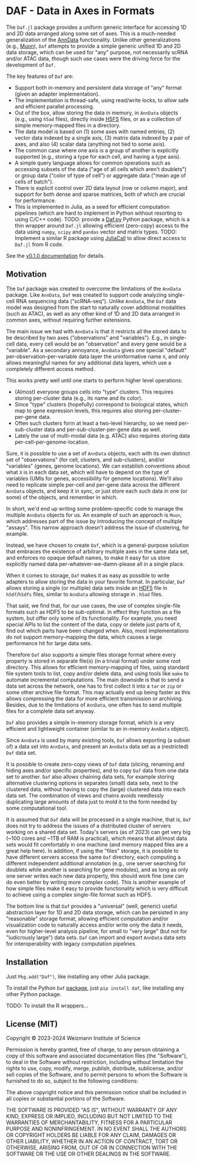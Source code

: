 # DAF - Data in Axes in Formats

The `Daf.jl` package provides a uniform generic interface for accessing 1D and 2D data arranged along some set of axes.
This is a much-needed generalization of the [AnnData](https://github.com/scverse/anndata) functionality. Unlike other
generalizations (e.g., [Muon](https://github.com/scverse/mudata)), `Daf` attempts to provide a simple generic unified 1D
and 2D data storage, which can be used for "any" purpose, not necessarily scRNA and/or ATAC data, though such use cases
were the driving force for the development of `Daf.`

The key features of `Daf` are:

  - Support both in-memory and persistent data storage of "any" format (given an adapter implementation).
  - The implementation is thread-safe, using read/write locks, to allow safe and efficient parallel processing.
  - Out of the box, allow storing the data in memory, in `AnnData` objects (e.g., using `h5ad` files), directly inside
    [H5FS](https://hdfgroup.org/) files, or as a collection of simple memory-mapped files in a directory.
  - The data model is based on (1) some axes with named entries, (2) vector data indexed by a single axis, (3) matrix
    data indexed by a pair of axes, and also (4) scalar data (anything not tied to some axis).
  - The common case where one axis is a group of another is explicitly supported (e.g., storing a type for each cell,
    and having a type axis).
  - A simple query language allows for common operations such as accessing subsets of the data ("age of all cells which
    aren't doublets") or group data ("color of type of cell") or aggregate data ("mean age of cells of batch").
  - There is explicit control over 2D data layout (row or column major), and support for both dense and sparse matrices,
    both of which are crucial for performance.
  - This is implemented in Julia, as a seed for efficient computation pipelines (which are hard to implement in Python
    without resorting to using C/C++ code). TODO: provide a [Daf.py](https://pypi.org/project/daf/) Python package, which
    is a thin wrapper around `Daf.jl` allowing efficient (zero-copy) access to the data using `numpy`, `scipy` and
    `pandas` vector and matrix types. TODO: Implement a similar R package using
    [JuliaCall](https://libraries.io/cran/JuliaCall) to allow direct access to `Daf.jl` from R
    code.

See the [v0.1.0 documentation](https://tanaylab.github.io/Daf.jl/v0.1.0) for details.

## Motivation

The `Daf` package was created to overcome the limitations of the `AnnData` package. Like `AnnData`, `Daf` was created to
support code analyzing single-cell RNA sequencing data ("scRNA-seq"). Unlike `AnnData`, the `Daf` data model was
designed from the start to naturally cover additional modalities (such as ATAC), as well as any other kind of 1D and 2D
data arranged in common axes, without requiring further extensions.

The main issue we had with `AnnData` is that it restricts all the stored data to be described by two axes
("observations" and "variables"). E.g., in single-cell data, every cell would be an "observation" and every gene would
be a "variable". As a secondary annoyance, `AnnData` gives one special "default" per-observation-per-variable data layer
the uninformative name `X`, and only allows meaningful names for any additional data layers, which use a completely
different access method.

This works pretty well until one starts to perform higher level operations:

  - (Almost) everyone groups cells into "type" clusters. This requires storing per-cluster data (e.g., its name and its
    color).
  - Since "type" clusters (hopefully) correspond to biological states, which map to gene expression levels, this
    requires also storing per-cluster-per-gene data.
  - Often such clusters form at least a two-level hierarchy, so we need per-sub-cluster data and
    per-sub-cluster-per-gene data as well.
  - Lately the use of multi-modal data (e.g. ATAC) also requires storing data per-cell-per-genome-location.

Sure, it is possible to use a set of `AnnData` objects, each with its own distinct set of "observations" (for cell,
clusters, and sub-clusters), and/or "variables" (genes, genome locations). We can establish conventions about what `X`
is in each data set, which will have to depend on the type of variables (UMIs for genes, accessibility for genome
locations). We'll also need to replicate simple per-cell and per-gene data across the different `AnnData` objects, and
keep it in sync, or just store each such data in one (or some) of the objects, and remember in which.

In short, we'd end up writing some problem-specific code to manage the multiple `AnnData` objects for us. An example of
such an approach is `Muon`, which addresses part of the issue by introducing the concept of multiple "assays". This
narrow approach doesn't address the issue of clustering, for example.

Instead, we have chosen to create `Daf`, which is a general-purpose solution that embraces the existence of arbitrary
multiple axes in the same data set, and enforces no opaque default names, to make it easy for us store explicitly named
data per-whatever-we-damn-please all in a single place.

When it comes to storage, `Daf` makes it as easy as possible to write adapters to allow storing the data in your
favorite format. In particular, `Daf` allows storing a single (or multiple) data sets inside an
[HDF5](https://www.hdfgroup.org/solutions/hdf5/) file in `h5df`/`h5dfs` files, similar to `AnnData` allowing storage in
`.h5ad` files.

That said, we find that, for our use cases, the use of complex single-file formats such as HDF5 to be sub-optimal. In
effect they function as a file system, but offer only some of its functionality. For example, you need special APIs to
list the content of the data, copy or delete just parts of it, find out which parts have been changed when. Also, most
implementations do not support memory-mapping the data, which causes a large performance hit for large data sets.

Therefore `Daf` also supports a simple files storage format where every property is stored in separate file(s) (in a
trivial format) under some root directory. This allows for efficient memory-mapping of files, using standard file system
tools to list, copy and/or delete data, and using tools like `make` to automate incremental computations. The main
downside is that to send a data set across the network, one has to first collect it into a `tar` or `zip` or some other
archive file format. This may actually end up being faster as this allows compressing the data for more efficient
transmission or archiving. Besides, due to the limitations of `AnnData`, one often has to send multiple files for a
complete data set anyway.

`Daf` also provides a simple in-memory storage format, which is a very efficient and lightweight container (similar to
an in-memory `AnnData` object).

Since `AnnData` is used by many existing tools, `Daf` allows exporting (a subset of) a data set into `AnnData`, and
present an `AnnData` data set as a (restricted) `Daf` data set.

It is possible to create zero-copy views of `Daf` data (slicing, renaming and hiding axes and/or specific properties),
and to copy `Daf` data from one data set to another. `Daf` also allows chaining data sets, for example storing
alternative clustering options in separates (small) data sets, next to the clustered data, without having to copy the
(large) clustered data into each data set. The combination of views and chains avoids needlessly duplicating large
amounts of data just to mold it to the form needed by some computational tool.

It is assumed that `Daf` data will be processed in a single machine, that is, `Daf` does not try to address the issues
of a distributed cluster of servers working on a shared data set. Today's servers (as of 2023) can get very big (~100
cores and ~1TB of RAM is practical), which means that all/most data sets would fit comfortably in one machine (and
memory mapped files are a great help here). In addition, if using the "files" storage, it is possible to have different
servers access the same `Daf` directory, each computing a different independent additional annotation (e.g., one server
searching for doublets while another is searching for gene modules), and as long as only one server writes each new data
property, this should work fine (one can do even better by writing more complex code). This is another example of how
simple files make it easy to provide functionality which is very difficult to achieve using a complex single-file format
such as HDF5.

The bottom line is that `Daf` provides a "universal" (well, generic) useful abstraction layer for 1D and 2D data
storage, which can be persisted in any "reasonable" storage format, allowing efficient computation and/or visualization
code to naturally access and/or write only the data it needs, even for higher-level analysis pipeline, for small to
"very large" (but not for "ludicrously large") data sets. `Daf` can import and export `AnnData` data sets for
interoperability with legacy computation pipelines.

## Installation

Just `Pkg.add("Daf")`, like installing any other Julia package.

To install the Python `Daf` [package](https://github.com/tanaylab/Daf.py), just `pip install daf`, like installing any
other Python package.

TODO: To install the R wrappers...

## License (MIT)

Copyright © 2023-2024 Weizmann Institute of Science

Permission is hereby granted, free of charge, to any person obtaining a copy of this software and associated
documentation files (the "Software"), to deal in the Software without restriction, including without limitation the
rights to use, copy, modify, merge, publish, distribute, sublicense, and/or sell copies of the Software, and to permit
persons to whom the Software is furnished to do so, subject to the following conditions:

The above copyright notice and this permission notice shall be included in all copies or substantial portions of the
Software.

THE SOFTWARE IS PROVIDED "AS IS", WITHOUT WARRANTY OF ANY KIND, EXPRESS OR IMPLIED, INCLUDING BUT NOT LIMITED TO THE
WARRANTIES OF MERCHANTABILITY, FITNESS FOR A PARTICULAR PURPOSE AND NONINFRINGEMENT. IN NO EVENT SHALL THE AUTHORS OR
COPYRIGHT HOLDERS BE LIABLE FOR ANY CLAIM, DAMAGES OR OTHER LIABILITY, WHETHER IN AN ACTION OF CONTRACT, TORT OR
OTHERWISE, ARISING FROM, OUT OF OR IN CONNECTION WITH THE SOFTWARE OR THE USE OR OTHER DEALINGS IN THE SOFTWARE.
